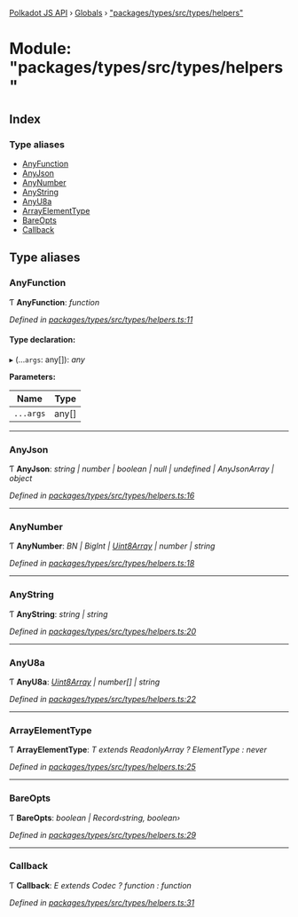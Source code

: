 [Polkadot JS API](../README.md) › [Globals](../globals.md) › ["packages/types/src/types/helpers"](_packages_types_src_types_helpers_.md)

# Module: "packages/types/src/types/helpers"

## Index

### Type aliases

* [AnyFunction](_packages_types_src_types_helpers_.md#anyfunction)
* [AnyJson](_packages_types_src_types_helpers_.md#anyjson)
* [AnyNumber](_packages_types_src_types_helpers_.md#anynumber)
* [AnyString](_packages_types_src_types_helpers_.md#anystring)
* [AnyU8a](_packages_types_src_types_helpers_.md#anyu8a)
* [ArrayElementType](_packages_types_src_types_helpers_.md#arrayelementtype)
* [BareOpts](_packages_types_src_types_helpers_.md#bareopts)
* [Callback](_packages_types_src_types_helpers_.md#callback)

## Type aliases

###  AnyFunction

Ƭ **AnyFunction**: *function*

*Defined in [packages/types/src/types/helpers.ts:11](https://github.com/polkadot-js/api/blob/eed5e23e65/packages/types/src/types/helpers.ts#L11)*

#### Type declaration:

▸ (...`args`: any[]): *any*

**Parameters:**

Name | Type |
------ | ------ |
`...args` | any[] |

___

###  AnyJson

Ƭ **AnyJson**: *string | number | boolean | null | undefined | AnyJsonArray | object*

*Defined in [packages/types/src/types/helpers.ts:16](https://github.com/polkadot-js/api/blob/eed5e23e65/packages/types/src/types/helpers.ts#L16)*

___

###  AnyNumber

Ƭ **AnyNumber**: *BN | BigInt | [Uint8Array](../classes/_packages_types_src_codec_raw_.raw.md#static-uint8array) | number | string*

*Defined in [packages/types/src/types/helpers.ts:18](https://github.com/polkadot-js/api/blob/eed5e23e65/packages/types/src/types/helpers.ts#L18)*

___

###  AnyString

Ƭ **AnyString**: *string | string*

*Defined in [packages/types/src/types/helpers.ts:20](https://github.com/polkadot-js/api/blob/eed5e23e65/packages/types/src/types/helpers.ts#L20)*

___

###  AnyU8a

Ƭ **AnyU8a**: *[Uint8Array](../classes/_packages_types_src_codec_raw_.raw.md#static-uint8array) | number[] | string*

*Defined in [packages/types/src/types/helpers.ts:22](https://github.com/polkadot-js/api/blob/eed5e23e65/packages/types/src/types/helpers.ts#L22)*

___

###  ArrayElementType

Ƭ **ArrayElementType**: *T extends ReadonlyArray<infer ElementType> ? ElementType : never*

*Defined in [packages/types/src/types/helpers.ts:25](https://github.com/polkadot-js/api/blob/eed5e23e65/packages/types/src/types/helpers.ts#L25)*

___

###  BareOpts

Ƭ **BareOpts**: *boolean | Record‹string, boolean›*

*Defined in [packages/types/src/types/helpers.ts:29](https://github.com/polkadot-js/api/blob/eed5e23e65/packages/types/src/types/helpers.ts#L29)*

___

###  Callback

Ƭ **Callback**: *E extends Codec ? function : function*

*Defined in [packages/types/src/types/helpers.ts:31](https://github.com/polkadot-js/api/blob/eed5e23e65/packages/types/src/types/helpers.ts#L31)*
